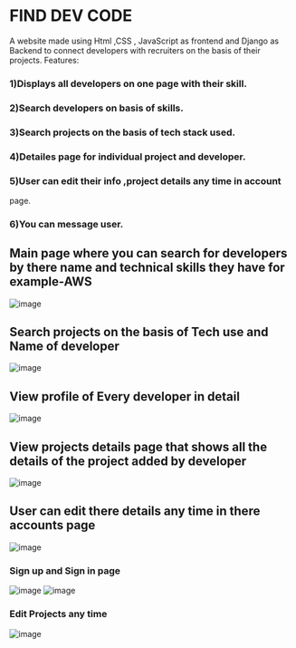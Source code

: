 # FIND DEV CODE
A website made using Html ,CSS , JavaScript as frontend and
Django as Backend to connect developers with recruiters on the
basis of their projects. Features:
### 1)Displays all developers on one page with their skill.
### 2)Search developers on basis of skills.
### 3)Search projects on the basis of tech stack used. 
### 4)Detailes page for individual project and developer.
### 5)User can edit their info ,project details any time in account
page.
### 6)You can message user.


## Main page where you can search for developers by there name and technical skills they have for example-AWS

![image](https://user-images.githubusercontent.com/55119355/158026481-41eb303f-c7fc-44a3-9ebf-adc34f6468b0.png)

## Search projects on the basis of Tech use and Name of developer
![image](https://user-images.githubusercontent.com/55119355/158026605-e60c025a-e98c-4589-9d6b-2f3c010f63fe.png)

## View profile of Every developer in detail
![image](https://user-images.githubusercontent.com/55119355/158026665-f74989ee-a571-4dc5-b460-b925a3bcd1b7.png)

## View projects details page that shows all the details of the project added by developer
![image](https://user-images.githubusercontent.com/55119355/158026762-7615fdfa-18fb-45fd-840b-1e402afa2f30.png)
## User can edit there details any time in there accounts page
![image](https://user-images.githubusercontent.com/55119355/158026796-1f8cd2a0-dcea-4090-96db-e8ca532a09a9.png)

### Sign up and Sign in page
![image](https://user-images.githubusercontent.com/55119355/158026859-a1be6d3a-11f0-4b14-9a06-c88b04f6d63b.png)
![image](https://user-images.githubusercontent.com/55119355/158026868-0facb416-3fdd-41ba-ba2c-71b92448abc1.png)
### Edit Projects any time

![image](https://user-images.githubusercontent.com/55119355/158026933-71e0ee0d-657f-4850-8697-71eb6d2c374d.png)
